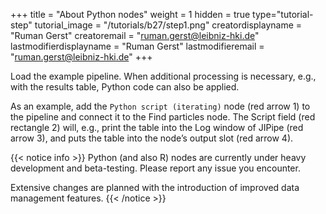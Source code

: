+++
title = "About Python nodes"
weight = 1
hidden = true
type="tutorial-step"
tutorial_image = "/tutorials/b27/step1.png"
creatordisplayname = "Ruman Gerst"
creatoremail = "ruman.gerst@leibniz-hki.de"
lastmodifierdisplayname = "Ruman Gerst"
lastmodifieremail = "ruman.gerst@leibniz-hki.de"
+++

Load the example pipeline. When additional processing is necessary, e.g., with the results table, Python code can also be applied. 

As an example, add the `Python script (iterating)` node (red arrow 1) to the pipeline and connect it to the Find particles node. The Script field (red rectangle 2) will, e.g., print the table into the Log window of JIPipe (red arrow 3), and puts the table into the node’s output slot (red arrow 4).

{{< notice info >}}
Python (and also R) nodes are currently under heavy development and beta-testing. Please report any issue you encounter. 

Extensive changes are planned with the introduction of improved data management features.
{{< /notice >}}